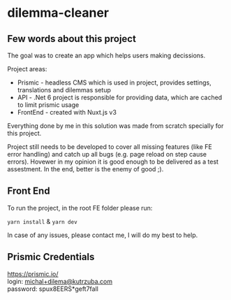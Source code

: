 # dilemma-cleaner

## Few words about this project
The goal was to create an app which helps users making decissions.  
  
Project areas:
* Prismic - headless CMS which is used in project, provides settings, translations and dilemmas setup
* API - .Net 6 project is responsible for providing data, which are cached to limit prismic usage
* FrontEnd - created with Nuxt.js v3

Everything done by me in this solution was made from scratch specially for this project.  
  
Project still needs to be developed to cover all missing features (like FE error handling) and catch up all bugs (e.g. page reload on step cause errors). Hovewer in my opinion it is good enough to be delivered as a test assestment. In the end, better is the enemy of good ;).

## Front End
  
To run the project, in the root FE folder please run:  
  
`yarn install` & `yarn dev`  

In case of any issues, please contact me, I will do my best to help.

## Prismic Credentials
  
https://prismic.io/  
login: michal+dilema@kutrzuba.com  
password: spux8EERS*geft7fall  
